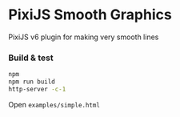 # PixiJS Smooth Graphics
PixiJS v6 plugin for making very smooth lines

### Build & test

```bash
npm
npm run build
http-server -c-1
```

Open `examples/simple.html`
